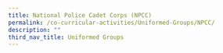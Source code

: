 ```yaml
---
title: National Police Cadet Corps (NPCC)
permalink: /co-curricular-activities/Uniformed-Groups/NPCC/
description: ""
third_nav_title: Uniformed Groups
---
```

